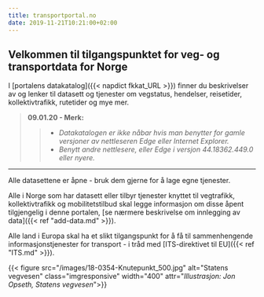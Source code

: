 ```yaml
---
title: transportportal.no
date: 2019-11-21T10:21:00+02:00
---
```

## Velkommen til tilgangspunktet for veg- og transportdata for Norge
I [portalens datakatalog]({{< napdict fkkat_URL >}}) finner du beskrivelser av og lenker til datasett og tjenester om vegstatus, hendelser, reisetider, kollektivtrafikk, rutetider og mye mer.



>**09.01.20 - Merk:**
>
>>  - *Datakatalogen er ikke nåbar hvis man benytter for gamle versjoner av nettleseren Edge eller Internet Explorer.*
>>  - *Benytt andre nettlesere, eller Edge i versjon 44.18362.449.0 eller nyere.*

___

Alle datasettene er åpne - bruk dem gjerne for å lage egne tjenester.

Alle i Norge som har datasett eller tilbyr tjenester knyttet til vegtrafikk, kollektivtrafikk og mobilitetstilbud skal legge informasjon om disse åpent tilgjengelig i denne portalen, [se nærmere beskrivelse om innlegging av data]({{< ref "add-data.md" >}}).

Alle land i Europa skal ha et slikt tilgangspunkt for å få til sammenhengende informasjonstjenester for transport - i tråd med [ITS-direktivet til EU]({{< ref "ITS.md" >}}).

{{< figure src="/images/18-0354-Knutepunkt_500.jpg" alt="Statens vegvesen"
    class="imgresponsive" width="400" attr="*Illustrasjon: Jon Opseth, Statens vegvesen*">}}
